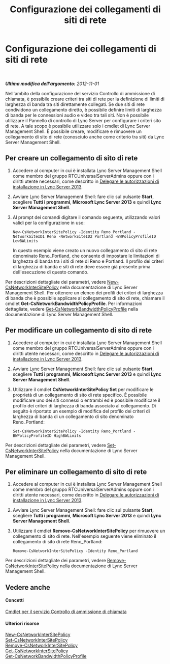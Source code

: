 ﻿---
title: Configurazione dei collegamenti di siti di rete
TOCTitle: Configurazione dei collegamenti di siti di rete
ms:assetid: 7e9147ae-e727-46c8-8c1a-6c13201f09be
ms:mtpsurl: https://technet.microsoft.com/it-it/library/Gg521023(v=OCS.15)
ms:contentKeyID: 49301118
ms.date: 08/24/2015
mtps_version: v=OCS.15
ms.translationtype: HT
---

# Configurazione dei collegamenti di siti di rete

 

_**Ultima modifica dell'argomento:** 2012-11-01_

Nell'ambito della configurazione del servizio Controllo di ammissione di chiamata, è possibile creare criteri tra siti di rete per la definizione di limiti di larghezza di banda tra siti direttamente collegati. Se due siti di rete condividono un collegamento diretto, è possibile definire limiti di larghezza di banda per le connessioni audio e video tra tali siti. Non è possibile utilizzare il Pannello di controllo di Lync Server per configurare i criteri sito di rete. A tale scopo è possibile utilizzare solo i cmdlet di Lync Server Management Shell. È possibile creare, modificare e rimuovere un collegamento di sito di rete (conosciuto anche come criterio tra siti) da Lync Server Management Shell.

## Per creare un collegamento di sito di rete

1.  Accedere al computer in cui è installata Lync Server Management Shell come membro del gruppo RTCUniversalServerAdmins oppure con i diritti utente necessari, come descritto in [Delegare le autorizzazioni di installazione in Lync Server 2013](lync-server-2013-delegate-setup-permissions.md).

2.  Avviare Lync Server Management Shell: fare clic sul pulsante **Start**, scegliere **Tutti i programmi**, **Microsoft Lync Server 2013** e quindi **Lync Server Management Shell**.

3.  Al prompt dei comandi digitare il comando seguente, utilizzando valori validi per la configurazione in uso:
    
        New-CsNetworkInterSitePolicy -Identity Reno_Portland -NetworkSiteID1 Reno -NetworkSiteID2 Portland -BWPolicyProfileID LowBWLimits
    
    In questo esempio viene creato un nuovo collegamento di sito di rete denominato Reno\_Portland, che consente di impostare le limitazioni di larghezza di banda tra i siti di rete di Reno e Portland. Il profilo dei criteri di larghezza di banda e siti di rete deve essere già presente prima dell'esecuzione di questo comando.

Per descrizioni dettagliate dei parametri, vedere [New-CsNetworkInterSitePolicy](https://docs.microsoft.com/en-us/powershell/module/skype/New-CsNetworkInterSitePolicy) nella documentazione di Lync Server Management Shell. Per ottenere un elenco dei profili dei criteri di larghezza di banda che è possibile applicare al collegamento di sito di rete, chiamare il cmdlet **Get-CsNetworkBandwidthPolicyProfile**. Per informazioni dettagliate, vedere [Get-CsNetworkBandwidthPolicyProfile](https://docs.microsoft.com/en-us/powershell/module/skype/Get-CsNetworkBandwidthPolicyProfile) nella documentazione di Lync Server Management Shell.

## Per modificare un collegamento di sito di rete

1.  Accedere al computer in cui è installata Lync Server Management Shell come membro del gruppo RTCUniversalServerAdmins oppure con i diritti utente necessari, come descritto in [Delegare le autorizzazioni di installazione in Lync Server 2013](lync-server-2013-delegate-setup-permissions.md).

2.  Avviare Lync Server Management Shell: fare clic sul pulsante **Start**, scegliere **Tutti i programmi**, **Microsoft Lync Server 2013** e quindi **Lync Server Management Shell**.

3.  Utilizzare il cmdlet **CsNetworkInterSitePolicy Set** per modificare le proprietà di un collegamento di sito di rete specifico. È possibile modificare uno dei siti connessi o entrambi ed è possibile modificare il profilo dei criteri di larghezza di banda associato al collegamento. Di seguito è riportato un esempio di modifica del profilo dei criteri di larghezza di banda di un collegamento di sito denominato Reno\_Portland:
    
        Set-CsNetworkInterSitePolicy -Identity Reno_Portland -BWPolicyProfileID HighBWLimits

Per descrizioni dettagliate dei parametri, vedere [Set-CsNetworkInterSitePolicy](https://docs.microsoft.com/en-us/powershell/module/skype/Set-CsNetworkInterSitePolicy) nella documentazione di Lync Server Management Shell.

## Per eliminare un collegamento di sito di rete

1.  Accedere al computer in cui è installata Lync Server Management Shell come membro del gruppo RTCUniversalServerAdmins oppure con i diritti utente necessari, come descritto in [Delegare le autorizzazioni di installazione in Lync Server 2013](lync-server-2013-delegate-setup-permissions.md).

2.  Avviare Lync Server Management Shell: fare clic sul pulsante **Start**, scegliere **Tutti i programmi**, **Microsoft Lync Server 2013** e quindi **Lync Server Management Shell**.

3.  Utilizzare il cmdlet **Remove-CsNetworkInterSitePolicy** per rimuovere un collegamento di sito di rete. Nell'esempio seguente viene eliminato il collegamento di sito di rete Reno\_Portland:
    
        Remove-CsNetworkInterSitePolicy -Identity Reno_Portland

Per descrizioni dettagliate dei parametri, vedere [Remove-CsNetworkInterSitePolicy](https://docs.microsoft.com/en-us/powershell/module/skype/Remove-CsNetworkInterSitePolicy) nella documentazione di Lync Server Management Shell.

## Vedere anche

#### Concetti

[Cmdlet per il servizio Controllo di ammissione di chiamata](lync-server-2013-call-admission-control-cmdlets.md)  

#### Ulteriori risorse

[New-CsNetworkInterSitePolicy](https://docs.microsoft.com/en-us/powershell/module/skype/New-CsNetworkInterSitePolicy)  
[Set-CsNetworkInterSitePolicy](https://docs.microsoft.com/en-us/powershell/module/skype/Set-CsNetworkInterSitePolicy)  
[Remove-CsNetworkInterSitePolicy](https://docs.microsoft.com/en-us/powershell/module/skype/Remove-CsNetworkInterSitePolicy)  
[Get-CsNetworkInterSitePolicy](https://docs.microsoft.com/en-us/powershell/module/skype/Get-CsNetworkInterSitePolicy)  
[Get-CsNetworkBandwidthPolicyProfile](https://docs.microsoft.com/en-us/powershell/module/skype/Get-CsNetworkBandwidthPolicyProfile)

